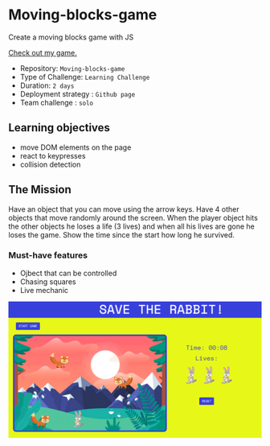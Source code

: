 # Moving-blocks-game
Create a moving blocks game with JS

[Check out my game.](https://yurifra.github.io/Moving-blocks-game/)

- Repository: `Moving-blocks-game`
- Type of Challenge: `Learning Challenge`
- Duration: `2 days`
- Deployment strategy : `Github page`
- Team challenge : `solo`

## Learning objectives
- move DOM elements on the page
- react to keypresses
- collision detection

## The Mission
Have an object that you can move using the arrow keys. 
Have 4 other objects that move randomly around the screen.
When the player object hits the other objects he loses a life (3 lives) and when all his lives are gone he loses the game.
Show the time since the start how long he survived.

### Must-have features
- Ojbect that can be controlled
- Chasing squares
- Live mechanic

![game](img/rabbitfox.png)
